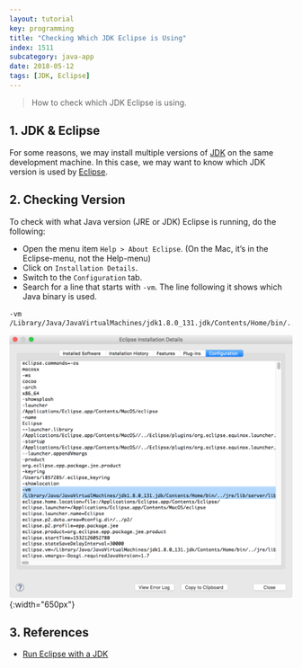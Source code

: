 ```yaml
---
layout: tutorial
key: programming
title: "Checking Which JDK Eclipse is Using"
index: 1511
subcategory: java-app
date: 2018-05-12
tags: [JDK, Eclipse]
---
```


> How to check which JDK Eclipse is using.

## 1. JDK & Eclipse
For some reasons, we may install multiple versions of [JDK](http://www.oracle.com/technetwork/java/javase/downloads/index.html) on the same development machine. In this case, we may want to know which JDK version is used by [Eclipse](https://www.eclipse.org/ide/).

## 2. Checking Version
To check with what Java version (JRE or JDK) Eclipse is running, do the following:
* Open the menu item `Help > About Eclipse`. (On the Mac, it’s in the Eclipse-menu, not the Help-menu)
* Click on `Installation Details`.
* Switch to the `Configuration` tab.
* Search for a line that starts with `-vm`. The line following it shows which Java binary is used.

```raw
-vm
/Library/Java/JavaVirtualMachines/jdk1.8.0_131.jdk/Contents/Home/bin/../jre/lib/server/libjvm.dylib
```

![image](/assets/images/java/1511/jdkversion.png){:width="650px"}

## 3. References
* [Run Eclipse with a JDK](https://matsim.org/docs/devguide/eclipse/jdk)
